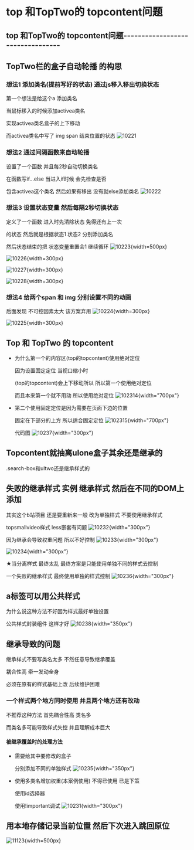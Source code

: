 # top 和TopTwo的 topcontent问题
## top 和TopTwo的 topcontent问题---------------------------------

## TopTwo栏的盒子自动轮播 的构思

### 想法1 添加类名(提前写好的状态) 通过js移入移出切换状态
第一个想法是给这个a 添加类名

当鼠标移入的时候添加activea类名

实现activea类名盒子的上下移动 

而activea类名中写了 img span 结束位置的状态
![10221](../images/10-22/1.png)

### 想法2 通过间隔函数来自动轮播

设置了一个函数 并且每2秒自动切换类名

在函数写if...else 当进入if时候 会先检查是否

包含activea这个类名 然后如果有移出 没有就else添加类名
![10222](../images/10-22/2.png)

### 想法3 设置状态变量 然后每隔2秒切换状态
定义了一个函数 进入时先清除状态 免得还有上一次

的状态 然后就是根据状态1 状态2 分别添加类名

然后状态结束的把 状态变量重置会1 继续循环
![10223](../images/10-22/3.png){width=500px}

![10226](../images/10-22/6.png){width=300px}

![10227](../images/10-22/7.png){width=300px}

![10228](../images/10-22/8.png){width=300px}

### 想法4 给两个span 和 img 分别设置不同的动画
后面发现 不可控因素太大 该方案弃用
![10224](../images/10-22/4.png){width=300px}

![10225](../images/10-22/5.png){width=300px}



## Top 和 TopTwo 的 topcontent
-   为什么第一个的内容区(top的topcontent)使用绝对定位

    因为设置固定定位 当视口缩小时

    (top的topcontent)会上下移动所以 所以第一个使用绝对定位

    而且本来第一个就不用动 所以使用绝对定位
    ![102314](../images/11-07/14.png){width="700px"}

-   第二个使用固定定位是因为需要在页面下边的位置

    固定在下部分的上方 所以适合固定定位
    ![102315](../images/11-07/15.png){width="700px"}

    代码图
    ![10237](../images/10-23/7.png){width="300px"}


## Topcontent就抽离ulone盒子其余还是继承的
.search-box和ultwo还是继承样式的


## 失败的继承样式 实例 继承样式 然后在不同的DOM上添加
其实这个b站项目 还是要重新来一般 改为单独样式 不要使用继承样式

topsmallvideo样式 less嵌套有问题
![10232](../images/10-23/2.png){width="300px"}

因为继承会导致权重问题 所以不好控制
![10233](../images/10-23/3.png){width="300px"}

![10234](../images/10-23/4.png){width="300px"}

★当分离样式 最终太乱 最终方案是只能使用单独不同的样式去控制

一个失败的继承样式 最终使用单独的样式控制
![10236](../images/10-23/6.png){width="300px"}


## a标签可以用公共样式
为什么说这种方法不好因为样式最好单独设置 

公共样式封装组件 这样才好
![10238](../images/10-23/8.png){width="350px"}

## 继承导致的问题
继承样式不要写类名太多 不然任意导致继承覆盖

耦合性高 牵一发动全身 

必须在原有的样式基础上改 后续维护困难
### 一个样式两个地方同时使用 并且两个地方还有改动
不推荐这种方法 首先耦合性高 类名多 

而类名多可能导致样式失控 并且理解成本巨大

#### 被继承覆盖时的处理方法
-   需要给其中要修改的盒子

    分别添加不同的单独样式
    ![10235](../images/10-23/5.png){width="350px"}
-   使用多类名增加权重(本案例使用) 不得已使用 已是下策

    使用id选择器

    使用!important调试
    ![10231](../images/10-23/1.png){width="300px"}

## 用本地存储记录当前位置 然后下次进入跳回原位
![11123](../images/11-12/3.png){width=500px}
